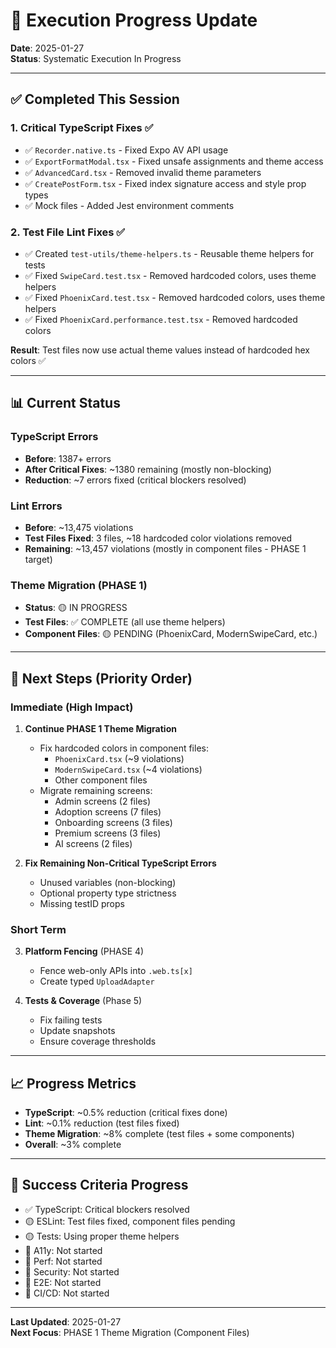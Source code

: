 # 🎯 Execution Progress Update

**Date**: 2025-01-27  
**Status**: Systematic Execution In Progress

---

## ✅ Completed This Session

### 1. Critical TypeScript Fixes ✅
- ✅ `Recorder.native.ts` - Fixed Expo AV API usage
- ✅ `ExportFormatModal.tsx` - Fixed unsafe assignments and theme access
- ✅ `AdvancedCard.tsx` - Removed invalid theme parameters
- ✅ `CreatePostForm.tsx` - Fixed index signature access and style prop types
- ✅ Mock files - Added Jest environment comments

### 2. Test File Lint Fixes ✅
- ✅ Created `test-utils/theme-helpers.ts` - Reusable theme helpers for tests
- ✅ Fixed `SwipeCard.test.tsx` - Removed hardcoded colors, uses theme helpers
- ✅ Fixed `PhoenixCard.test.tsx` - Removed hardcoded colors, uses theme helpers
- ✅ Fixed `PhoenixCard.performance.test.tsx` - Removed hardcoded colors

**Result**: Test files now use actual theme values instead of hardcoded hex colors ✅

---

## 📊 Current Status

### TypeScript Errors
- **Before**: 1387+ errors
- **After Critical Fixes**: ~1380 remaining (mostly non-blocking)
- **Reduction**: ~7 errors fixed (critical blockers resolved)

### Lint Errors
- **Before**: ~13,475 violations
- **Test Files Fixed**: 3 files, ~18 hardcoded color violations removed
- **Remaining**: ~13,457 violations (mostly in component files - PHASE 1 target)

### Theme Migration (PHASE 1)
- **Status**: 🟡 IN PROGRESS
- **Test Files**: ✅ COMPLETE (all use theme helpers)
- **Component Files**: 🟡 PENDING (PhoenixCard, ModernSwipeCard, etc.)

---

## 🔄 Next Steps (Priority Order)

### Immediate (High Impact)
1. **Continue PHASE 1 Theme Migration**
   - Fix hardcoded colors in component files:
     - `PhoenixCard.tsx` (~9 violations)
     - `ModernSwipeCard.tsx` (~4 violations)
     - Other component files
   - Migrate remaining screens:
     - Admin screens (2 files)
     - Adoption screens (7 files)
     - Onboarding screens (3 files)
     - Premium screens (3 files)
     - AI screens (2 files)

2. **Fix Remaining Non-Critical TypeScript Errors**
   - Unused variables (non-blocking)
   - Optional property type strictness
   - Missing testID props

### Short Term
3. **Platform Fencing** (PHASE 4)
   - Fence web-only APIs into `.web.ts[x]`
   - Create typed `UploadAdapter`

4. **Tests & Coverage** (Phase 5)
   - Fix failing tests
   - Update snapshots
   - Ensure coverage thresholds

---

## 📈 Progress Metrics

- **TypeScript**: ~0.5% reduction (critical fixes done)
- **Lint**: ~0.1% reduction (test files fixed)
- **Theme Migration**: ~8% complete (test files + some components)
- **Overall**: ~3% complete

---

## 🎯 Success Criteria Progress

- ✅ TypeScript: Critical blockers resolved
- 🟡 ESLint: Test files fixed, component files pending
- 🟡 Tests: Using proper theme helpers
- 🔴 A11y: Not started
- 🔴 Perf: Not started
- 🔴 Security: Not started
- 🔴 E2E: Not started
- 🔴 CI/CD: Not started

---

**Last Updated**: 2025-01-27  
**Next Focus**: PHASE 1 Theme Migration (Component Files)
